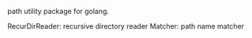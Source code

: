 path utility package for golang.

RecurDirReader: recursive directory reader
Matcher: path name matcher
